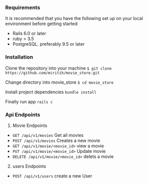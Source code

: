 ### Requirements
It is recommended that you have the following set up on your local environment before getting started
- Rails 6.0 or later
- ruby > 3.5
- PostgreSQL. preferably 9.5 or later

### Installation
Clone the repository into your machine
`$ git clone https://github.com/miritih/movie_store.git`

Change directory into movie_store
`$ cd movie_store`

Install project dependencies
`bundle install`

Finally run app
`rails c`

### Api Endpoints
1. Movie Endpoints
- `GET /api/v1/movies`  Get all movies
- `POST /api/v1/movies`  Creates a new movie
- `GET /api/v1/movie/<movie_id>` view a movie
- `PUT /api/v1/movie/<movie_id>` Update movie
- `DELETE /api/v1/movie/<movie_id>` delets a movie
2. users Endpoints
- `POST /api/v1/users` create a new User
